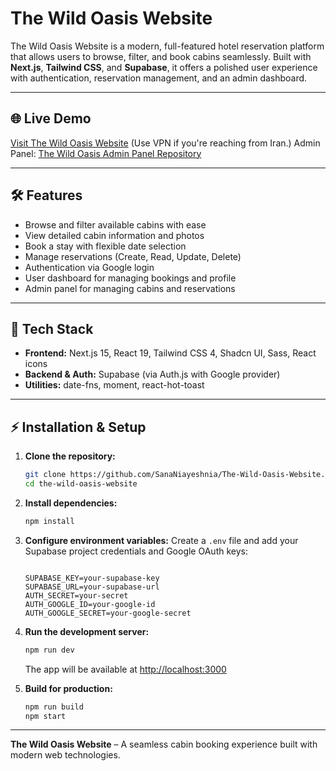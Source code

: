 # The Wild Oasis Website

The Wild Oasis Website is a modern, full-featured hotel reservation platform that allows users to browse, filter, and book cabins seamlessly. Built with **Next.js**, **Tailwind CSS**, and **Supabase**, it offers a polished user experience with authentication, reservation management, and an admin dashboard.

---

## 🌐 Live Demo

[Visit The Wild Oasis Website](https://the-wild-oasis-website-nu-lac.vercel.app/) (Use VPN if you're reaching from Iran.)
Admin Panel: [The Wild Oasis Admin Panel Repository](https://github.com/SanaNiayeshnia/The-Wild-Oasis-Admin-Panel)

---

## 🛠️ Features

- Browse and filter available cabins with ease
- View detailed cabin information and photos
- Book a stay with flexible date selection
- Manage reservations (Create, Read, Update, Delete)
- Authentication via Google login
- User dashboard for managing bookings and profile
- Admin panel for managing cabins and reservations

---

## 🧰 Tech Stack

- **Frontend:** Next.js 15, React 19, Tailwind CSS 4, Shadcn UI, Sass, React icons
- **Backend & Auth:** Supabase (via Auth.js with Google provider)
- **Utilities:** date-fns, moment, react-hot-toast

---

## ⚡ Installation & Setup

1. **Clone the repository:**

   ```bash
   git clone https://github.com/SanaNiayeshnia/The-Wild-Oasis-Website.git
   cd the-wild-oasis-website
   ```

2. **Install dependencies:**

   ```bash
   npm install
   ```

3. **Configure environment variables:**
   Create a `.env` file and add your Supabase project credentials and Google OAuth keys:

   ```env

   SUPABASE_KEY=your-supabase-key
   SUPABASE_URL=your-supabase-url
   AUTH_SECRET=your-secret
   AUTH_GOOGLE_ID=your-google-id
   AUTH_GOOGLE_SECRET=your-google-secret
   ```

4. **Run the development server:**

   ```bash
   npm run dev
   ```

   The app will be available at [http://localhost:3000](http://localhost:3000)

5. **Build for production:**
   ```bash
   npm run build
   npm start
   ```

---

**The Wild Oasis Website** – A seamless cabin booking experience built with modern web technologies.
